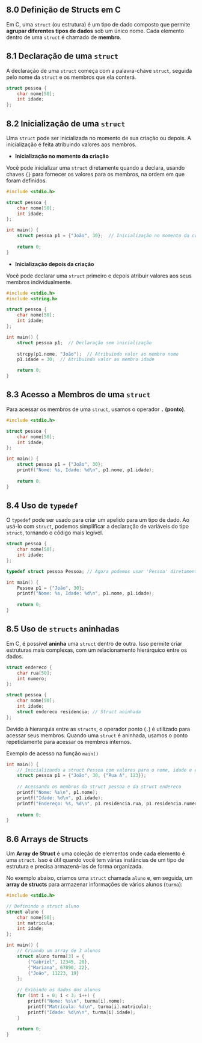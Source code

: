 ## 8.0 Definição de Structs em C

Em C, uma `struct` (ou estrutura) é um tipo de dado composto que permite **agrupar diferentes tipos de dados** sob um único nome. Cada elemento dentro de uma `struct` é chamado de **membro**.

## 8.1 Declaração de uma `struct`

A declaração de uma `struct` começa com a palavra-chave `struct`, seguida pelo nome da `struct` e os membros que ela conterá.

```c
struct pessoa {
    char nome[50];
    int idade;
};
```
## 8.2 Inicialização de uma `struct`

Uma `struct` pode ser inicializada no momento de sua criação ou depois. A inicialização é feita atribuindo valores aos membros.

* **Inicialização no momento da criação**

Você pode inicializar uma `struct` diretamente quando a declara, usando chaves `{}` para fornecer os valores para os membros, na ordem em que foram definidos.
```c
#include <stdio.h>

struct pessoa {
    char nome[50];
    int idade;
};

int main() {
    struct pessoa p1 = {"João", 30};  // Inicialização no momento da criação
    
    return 0;
}
```

* **Inicialização depois da criação**

Você pode declarar uma `struct` primeiro e depois atribuir valores aos seus membros individualmente.
```c
#include <stdio.h>
#include <string.h>

struct pessoa {
    char nome[50];
    int idade;
};

int main() {
	struct pessoa p1;  // Declaração sem inicialização
	
	strcpy(p1.nome, "João");  // Atribuindo valor ao membro nome
	p1.idade = 30;  // Atribuindo valor ao membro idade

    return 0;
}
```
## 8.3 Acesso a Membros de uma `struct`

Para acessar os membros de uma `struct`, usamos o operador **`.` (ponto)**.
```c
#include <stdio.h>

struct pessoa {
    char nome[50];
    int idade;
};

int main() {
	struct pessoa p1 = {"João", 30};
	printf("Nome: %s, Idade: %d\n", p1.nome, p1.idade);
	
    return 0;
}
```

## 8.4 Uso de `typedef`

O `typedef` pode ser usado para criar um apelido para um tipo de dado. Ao usá-lo com `struct`, podemos simplificar a declaração de variáveis do tipo `struct`, tornando o código mais legível.

```c
struct pessoa {
    char nome[50];
    int idade;
};

typedef struct pessoa Pessoa; // Agora podemos usar 'Pessoa' diretamente

int main() {
	Pessoa p1 = {"João", 30};
	printf("Nome: %s, Idade: %d\n", p1.nome, p1.idade);
	
    return 0;
}
```

## 8.5 Uso de `structs` aninhadas

Em C, é possível **aninha** uma `struct` dentro de outra. Isso permite criar estruturas mais complexas, com um relacionamento hierárquico entre os dados.

```c
struct endereco {
    char rua[50];
    int numero;
};

struct pessoa {
    char nome[50];
    int idade;
    struct endereco residencia; // Struct aninhada
};
```

Devido à hierarquia entre as `structs`, o operador ponto (`.`) é utilizado para acessar seus membros. Quando uma `struct` é aninhada, usamos o ponto repetidamente para acessar os membros internos.

Exemplo de acesso na função `main()`
```c
int main() {
    // Inicializando a struct Pessoa com valores para o nome, idade e endereço
    struct pessoa p1 = {"João", 30, {"Rua A", 123}};
    
    // Acessando os membros da struct pessoa e da struct endereco
    printf("Nome: %s\n", p1.nome);
    printf("Idade: %d\n", p1.idade);
    printf("Endereço: %s, %d\n", p1.residencia.rua, p1.residencia.numero);
    
    return 0;
}
```

## 8.6 Arrays de Structs

Um **Array de Struct** é uma coleção de elementos onde cada elemento é uma `struct`. Isso é útil quando você tem várias instâncias de um tipo de estrutura e precisa armazená-las de forma organizada. 

No exemplo abaixo, criamos uma `struct` chamada `aluno` e, em seguida, um **array de structs** para armazenar informações de vários alunos (`turma`):

```c
#include <stdio.h>

// Definindo a struct aluno
struct aluno {
    char nome[50];
    int matricula;
    int idade;
};

int main() {
    // Criando um array de 3 alunos
    struct aluno turma[3] = {
        {"Gabriel", 12345, 20},
        {"Mariana", 67890, 22},
        {"João", 11223, 19}
    };
    
    // Exibindo os dados dos alunos
    for (int i = 0; i < 3; i++) {
        printf("Nome: %s\n", turma[i].nome);
        printf("Matrícula: %d\n", turma[i].matricula);
        printf("Idade: %d\n\n", turma[i].idade);
    }
    
    return 0;
}
```
